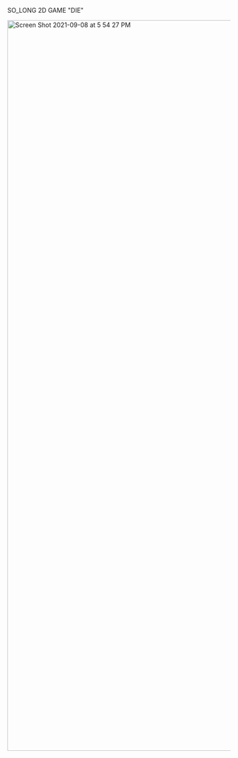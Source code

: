 SO_LONG 2D GAME "DIE"

<img width="1644" alt="Screen Shot 2021-09-08 at 5 54 27 PM" src="https://user-images.githubusercontent.com/79873488/132552153-688a7a61-0534-425e-af03-9f93d51a48a7.png">
